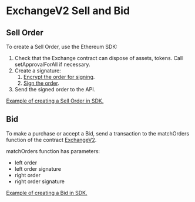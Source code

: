 # ExchangeV2 Sell and Bid

## Sell Order

To create a Sell Order, use the Ethereum SDK:

1. Check that the Exchange contract can dispose of assets, tokens. Call setApprovalForAll if necessary.
2. Create a signature:
    1. [Encrypt the order for signing](https://github.com/rarible/ethereum-sdk/blob/master/packages/sdk/src/order/encode-data.ts ).
    2. [Sign the order](https://github.com/rarible/ethereum-sdk/blob/master/packages/sdk/src/order/sign-order.ts).
3. Send the signed order to the API.

[Example of creating a Sell Order in SDK.](https://github.com/rarible/ethereum-sdk#create-sell-order)

## Bid

To make a purchase or accept a Bid, send a transaction to the matchOrders function of the contract [ExchangeV2](https://github.com/rarible/protocol-contracts/blob/master/exchange-v2/contracts/ExchangeV2Core.sol).

matchOrders function has parameters:

* left order
* left order signature
* right order
* right order signature

[Example of creating a Bid in SDK.](https://github.com/rarible/ethereum-sdk#create-bid)
